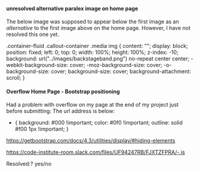 #### unresolved alternative paralex image on home page 
The below image was supposed to appear below the first image as an *alternative* to the first image above on the home page. 
However, I have not resolved this one yet.

.container-fluid .callout-container .media img {
    content: "";
    display: block;
    position: fixed;
    left: 0;
    top: 0;
    width: 100%;
    height: 100%;
    z-index: -10;
    background: url("../images/backstageband.png") no-repeat center center;
    -webkit-background-size: cover;
    -moz-background-size: cover;
    -o-background-size: cover;
    background-size: cover;
    background-attachment: scroll;
}

#### Overflow Home Page - Bootstrap positioning

Had a problem with overflow on my page at the end of my project just before submitting:
The url address is below:

* {
  background: #000 !important;
  color: #0f0 !important;
  outline: solid #f00 1px !important;
}

https://getbootstrap.com/docs/4.3/utilities/display/#hiding-elements

https://code-institute-room.slack.com/files/UF94247RB/FJXTZFPRA/-.js

Resolved:?  yes/no